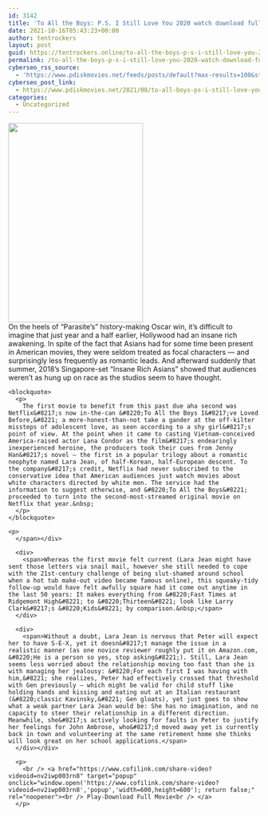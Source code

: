 ```yaml
---
id: 3142
title: 'To All the Boys: P.S. I Still Love You 2020 watch download full pdisk movie'
date: 2021-10-16T05:43:23+00:00
author: tentrockers
layout: post
guid: https://tentrockers.online/to-all-the-boys-p-s-i-still-love-you-2020-watch-download-full-pdisk-movie/
permalink: /to-all-the-boys-p-s-i-still-love-you-2020-watch-download-full-pdisk-movie/
cyberseo_rss_source:
  - 'https://www.pdiskmovies.net/feeds/posts/default?max-results=100&start-index=901'
cyberseo_post_link:
  - https://www.pdiskmovies.net/2021/08/to-all-boys-ps-i-still-love-you-2020.html
categories:
  - Uncategorized
---
```

<div class="separator">
  <a href="https://1.bp.blogspot.com/-WDxVbEhXA_c/YRtzD1ehQ4I/AAAAAAAAacI/X_Kn1-XGxmM62Nu7KAcdBsNO5b_zV72rgCLcBGAsYHQ/s2048/To%2BAll%2Bthe%2BBoys-%2BP.S.%2BI%2BStill%2BLove%2BYou%2B2020%2Bwatch%2Bdownload%2Bfull%2Bpdisk%2Bmovie.jpg" imageanchor="1"><img loading="lazy" border="0" data-original-height="2048" data-original-width="1383" height="400" src="https://1.bp.blogspot.com/-WDxVbEhXA_c/YRtzD1ehQ4I/AAAAAAAAacI/X_Kn1-XGxmM62Nu7KAcdBsNO5b_zV72rgCLcBGAsYHQ/w270-h400/To%2BAll%2Bthe%2BBoys-%2BP.S.%2BI%2BStill%2BLove%2BYou%2B2020%2Bwatch%2Bdownload%2Bfull%2Bpdisk%2Bmovie.jpg" width="270" /></a>
</div>



<div>
  <div>
    <span>On the heels of &#8220;Parasite&#8217;s&#8221; history-making Oscar win, it&#8217;s difficult to imagine that just year and a half earlier, Hollywood had an insane rich awakening. In spite of the fact that Asians had for some time been present in American movies, they were seldom treated as focal characters — and surprisingly less frequently as romantic leads. And afterward suddenly that summer, 2018&#8217;s Singapore-set &#8220;Insane Rich Asians&#8221; showed that audiences weren&#8217;t as hung up on race as the studios seem to have thought.&nbsp;</span>
  </div>
  
  <div>
    <span></p> 
    
    <blockquote>
      <p>
        The first movie to benefit from this past due aha second was Netflix&#8217;s now in-the-can &#8220;To All the Boys I&#8217;ve Loved Before,&#8221; a more-honest-than-not take a gander at the off-kilter missteps of adolescent love, as seen according to a shy girl&#8217;s point of view. At the point when it came to casting Vietnam-conceived America-raised actor Lana Condor as the film&#8217;s endearingly inexperienced heroine, the producers took their cues from Jenny Han&#8217;s novel — the first in a popular trilogy about a romantic neophyte named Lara Jean, of half-Korean, half-European descent. To the company&#8217;s credit, Netflix had never subscribed to the conservative idea that American audiences just watch movies about white characters directed by white men. The service had the information to suggest otherwise, and &#8220;To All the Boys&#8221; proceeded to turn into the second-most-streamed original movie on Netflix that year.&nbsp;
      </p>
    </blockquote>
    
    <p>
      </span></div> 
      
      <div>
        <span>Whereas the first movie felt current (Lara Jean might have sent those letters via snail mail, however she still needed to cope with the 21st-century challenge of being slut-shamed around school when a hot tub make-out video became famous online), this squeaky-tidy follow-up would have felt awfully square had it come out anytime in the last 50 years: It makes everything from &#8220;Fast Times at Ridgemont High&#8221; to &#8220;Thirteen&#8221; look like Larry Clark&#8217;s &#8220;Kids&#8221; by comparison.&nbsp;</span>
      </div>
      
      <div>
        <span>Without a doubt, Lara Jean is nervous that Peter will expect her to have S-E-X, yet it doesn&#8217;t manage the issue in a realistic manner (as one novice reviewer roughly put it on Amazon.com, &#8220;He is a person so yes, stop asking&#8221;). Still, Lara Jean seems less worried about the relationship moving too fast than she is with managing her jealousy: &#8220;For each first I was having with him,&#8221; she realizes, Peter had effectively crossed that threshold with Gen previously — which might be valid for child stuff like holding hands and kissing and eating out at an Italian restaurant (&#8220;classic Kavinsky,&#8221; Gen gloats), yet just goes to show what a weak partner Lara Jean would be: She has no imagination, and no capacity to steer their relationship in a different direction. Meanwhile, she&#8217;s actively looking for faults in Peter to justify her feelings for John Ambrose, who&#8217;d moved away yet is currently back in town and volunteering at the same retirement home she thinks will look great on her school applications.</span>
      </div></div> 
      
      <p>
        <br /> <a href="https://www.cofilink.com/share-video?videoid=nv2iwp003rn8" target="popup" onclick="window.open('https://www.cofilink.com/share-video?videoid=nv2iwp003rn8','popup','width=600,height=600'); return false;" rel="noopener"><br /> Play-Download Full Movie<br /> </a>
      </p>